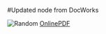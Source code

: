  

 #Updated node from DocWorks 

![Random](https://images.pexels.com/photos/67636/rose-blue-flower-rose-blooms-67636.jpeg)
[OnlinePDF](https://www.tutorialspoint.com/csharp/csharp_tutorial.pdf)
 
